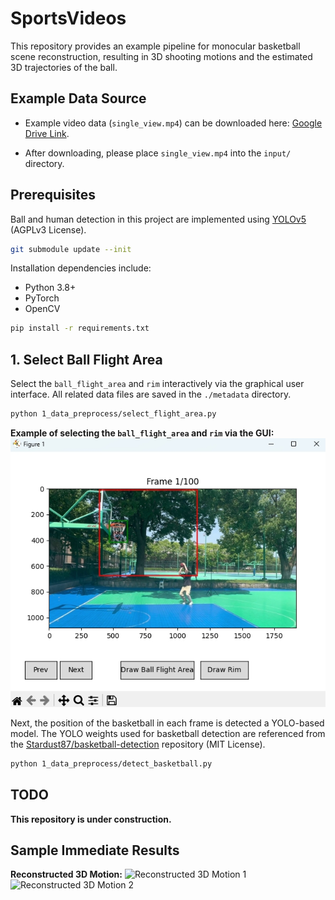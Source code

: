 # SportsVideos

This repository provides an example pipeline for monocular basketball scene reconstruction, resulting in 3D shooting motions and the estimated 3D trajectories of the ball.

## Example Data Source

- Example video data (`single_view.mp4`) can be downloaded here:
  [Google Drive Link](https://drive.google.com/file/d/1lGGBksdnlsLvbbDMrlzqVLa31vHjDKFi/view?usp=sharing).

- After downloading, please place `single_view.mp4` into the `input/` directory.

## Prerequisites

Ball and human detection in this project are implemented using [YOLOv5](https://github.com/ultralytics/yolov5) (AGPLv3 License).

```bash
git submodule update --init
```

Installation dependencies include:

- Python 3.8+
- PyTorch
- OpenCV

```bash
pip install -r requirements.txt
```

## 1. Select Ball Flight Area

Select the `ball_flight_area` and `rim` interactively via the graphical user interface. All related data files are saved in the `./metadata` directory.

```bash
python 1_data_preprocess/select_flight_area.py
```

**Example of selecting the `ball_flight_area` and `rim` via the GUI:**
![Selection Example](./assets/selected_ball_flight_area.png)

Next, the position of the basketball in each frame is detected a YOLO-based model. The YOLO weights used for basketball detection are referenced from the [Stardust87/basketball-detection](https://github.com/Stardust87/basketball-detection) repository (MIT License).

```bash
python 1_data_preprocess/detect_basketball.py
```

## TODO

**This repository is under construction.**

## Sample Immediate Results

**Reconstructed 3D Motion:**
![Reconstructed 3D Motion 1](./assets/masked_3D_reconstruction_example_1.gif)
![Reconstructed 3D Motion 2](./assets/masked_3D_reconstruction_example_2.gif)